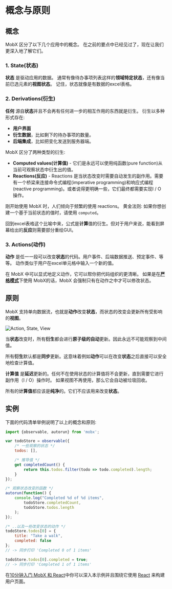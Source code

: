 # 概念与原则

## 概念

MobX 区分了以下几个应用中的概念。 在之前的要点中已经见过了，现在让我们更深入地了解它们。

### 1. State(状态)

**状态** 是驱动应用的数据。
通常有像待办事项列表这样的**领域特定状态**，还有像当前已选元素的**视图状态**。
记住，状态就像是有数据的excel表格。

### 2. Derivations(衍生)

**任何** 源自**状态**并且不会再有任何进一步的相互作用的东西就是衍生。
衍生以多种形式存在:

* **用户界面**
* **衍生数据**，比如剩下的待办事项的数量。
* **后端集成**，比如把变化发送到服务器端。

MobX 区分了两种类型的衍生:
* **Computed values(计算值)** - 它们是永远可以使用纯函数(pure function)从当前可观察状态中衍生出的值。
* **Reactions(反应)** - Reactions 是当状态改变时需要自动发生的副作用。需要有一个桥梁来连接命令式编程(imperative programming)和响应式编程(reactive programming)。或者说得更明确一些，它们最终都需要实现I / O 操作。

刚开始使用 MobX 时，人们倾向于频繁的使用 reactions。
黄金法则: 如果你想创建一个基于当前状态的值时，请使用 `computed`。

回到excel表格这个比喻中来，公式是**计算**值的衍生。但对于用户来说，能看到屏幕给出的**反应**则需要部分重绘GUI。

### 3. Actions(动作)

**动作** 是任一一段可以改变**状态**的代码。用户事件、后端数据推送、预定事件、等等。
动作类似于用户在excel单元格中输入一个新的值。

在 MobX 中可以显式地定义动作，它可以帮你把代码组织的更清晰。
如果是在[**严格模式**](../refguide/api#-enforceactions)下使用 MobX的话，MobX 会强制只有在动作之中才可以修改状态。

## 原则

MobX 支持单向数据流，也就是**动作**改变**状态**，而状态的改变会更新所有受影响的**视图**。

![Action, State, View](../images/action-state-view.png)

当**状态**改变时，所有**衍生**都会进行**原子级的自动**更新。因此永远不可能观察到中间值。

所有**衍生**默认都是**同步**更新。这意味着例如**动作**可以在改变**状态**之后直接可以安全地检查计算值。

**计算值** 是**延迟**更新的。任何不在使用状态的计算值将不会更新，直到需要它进行副作用（I / O）操作时。
如果视图不再使用，那么它会自动被垃圾回收。

所有的**计算值**都应该是**纯净**的。它们不应该用来改变**状态**。

## 实例

下面的代码清单举例说明了以上的概念和原则:

```javascript
import {observable, autorun} from 'mobx';

var todoStore = observable({
	/* 一些观察的状态 */
	todos: [],

	/* 推导值 */
	get completedCount() {
		return this.todos.filter(todo => todo.completed).length;
	}
});

/* 观察状态改变的函数 */
autorun(function() {
	console.log("Completed %d of %d items",
		todoStore.completedCount,
		todoStore.todos.length
	);
});

/* ..以及一些改变状态的动作 */
todoStore.todos[0] = {
	title: "Take a walk",
	completed: false
};
// -> 同步打印 'Completed 0 of 1 items'

todoStore.todos[0].completed = true;
// -> 同步打印 'Completed 1 of 1 items'

```

在[10分钟入门 MobX 和 React](https://mobxjs.github.io/mobx/getting-started.html)中你可以深入本示例并且围绕它使用 [React](https://facebook.github.io/react/) 来构建用户页面。
